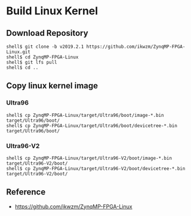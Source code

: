 Build Linux Kernel 
====================================================================================

## Download Repository

```console
shell$ git clone -b v2019.2.1 https://github.com/ikwzm/ZynqMP-FPGA-Linux.git
shell$ cd ZynqMP-FPGA-Linux
shell$ git lfs pull
shell$ cd ..
```

## Copy linux kernel image

### Ultra96

```console
shell$ cp ZynqMP-FPGA-Linux/target/Ultra96/boot/image-*.bin      target/Ultra96/boot/
shell$ cp ZynqMP-FPGA-Linux/target/Ultra96/boot/devicetree-*.bin target/Ultra96/boot/
```

### Ultra96-V2

```console
shell$ cp ZynqMP-FPGA-Linux/target/Ultra96-V2/boot/image-*.bin      target/Ultra96-V2/boot/
shell$ cp ZynqMP-FPGA-Linux/target/Ultra96-V2/boot/devicetree-*.bin target/Ultra96-V2/boot/
```

## Reference

* https://github.com/ikwzm/ZynqMP-FPGA-Linux


